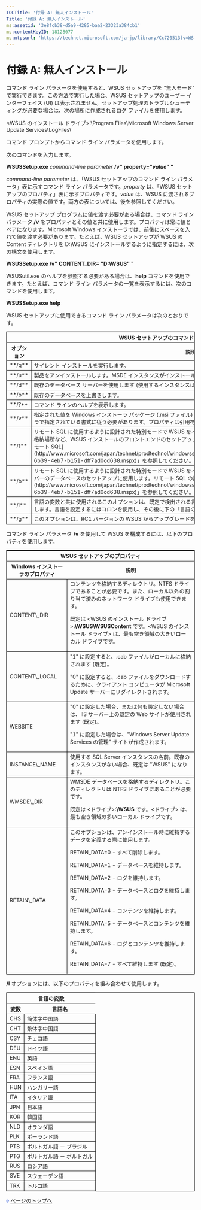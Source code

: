 ```yaml
---
TOCTitle: '付録 A: 無人インストール'
Title: '付録 A: 無人インストール'
ms:assetid: '3e8fcb38-d5a9-4285-baa2-23323a384cb1'
ms:contentKeyID: 18128077
ms:mtpsurl: 'https://technet.microsoft.com/ja-jp/library/Cc720513(v=WS.10)'
---
```


付録 A: 無人インストール
========================

コマンド ライン パラメータを使用すると、WSUS セットアップを "無人モード" で実行できます。この方法で実行した場合、WSUS セットアップのユーザー インターフェイス (UI) は表示されません。セットアップ処理のトラブルシューティングが必要な場合は、次の場所に作成されるログ ファイルを使用します。

&lt;WSUS のインストール ドライブ&gt;:\\Program Files\\Microsoft Windows Server Update Services\\LogFiles\\

コマンド プロンプトからコマンド ライン パラメータを使用します。

次のコマンドを入力します。

**WSUSSetup.exe** *command-line parameter* **/v"** **property="***value***" "**

*command-line parameter* は、「WSUS セットアップのコマンド ライン パラメータ」表に示すコマンド ライン パラメータです。*property* は、「WSUS セットアップのプロパティ」表に示すプロパティです。*value* は、WSUS に渡されるプロパティの実際の値です。両方の表については、後を参照してください。

WSUS セットアップ プログラムに値を渡す必要がある場合は、コマンド ライン パラメータ **/v** をプロパティとその値と共に使用します。プロパティは常に値とペアになります。Microsoft Windows インストーラでは、前後にスペースを入れて値を渡す必要があります。たとえば、WSUS セットアップが WSUS の Content ディレクトリを D:\\WSUS にインストールするように指定するには、次の構文を使用します。

**WSUSSetup.exe /v" CONTENT\_DIR= "D:\\WSUS" "**

WSUSutil.exe のヘルプを参照する必要がある場合は、**help** コマンドを使用できます。たとえば、コマンド ライン パラメータの一覧を表示するには、次のコマンドを使用します。

**WSUSSetup.exe help**

WSUS セットアップに使用できるコマンド ライン パラメータは次のとおりです。

<p> </p>
<table style="border:1px solid black;">
<tr>
<th colspan="2">
WSUS セットアップのコマンド ライン パラメータ
</th>
</tr>
<tr>
<th>
オプション

</th>
<th>
説明

</th>
</tr>
<tr>
<td style="border:1px solid black;">
**/q**

</td>
<td style="border:1px solid black;">
サイレント インストールを実行します。

</td>
</tr>
<tr>
<td style="border:1px solid black;">
**/u**

</td>
<td style="border:1px solid black;">
製品をアンインストールします。MSDE インスタンスがインストールされている場合は、これもアンインストールします。

</td>
</tr>
<tr>
<td style="border:1px solid black;">
**/d**

</td>
<td style="border:1px solid black;">
既存のデータベース サーバーを使用します (使用するインスタンスは SQL\_INSTANCE プロパティで定義します)。

</td>
</tr>
<tr>
<td style="border:1px solid black;">
**/o**

</td>
<td style="border:1px solid black;">
既存のデータベースを上書きします。

</td>
</tr>
<tr>
<td style="border:1px solid black;">
**/?**

</td>
<td style="border:1px solid black;">
コマンド ラインのヘルプを表示します。

</td>
</tr>
<tr>
<td style="border:1px solid black;">
**/v**

</td>
<td style="border:1px solid black;">
指定された値を Windows インストーラ パッケージ (.msi ファイル) に渡します。プロパティ名と値のペアは、Windows インストーラで指定されている書式に従う必要があります。プロパティは引用符で囲み、前後にスペースを入れます。

</td>
</tr>
<tr>
<td style="border:1px solid black;">
**/f**

</td>
<td style="border:1px solid black;">
リモート SQL に使用するように設計された特別モードで WSUS をインストールします。このオプションは、IIS や更新プログラムの格納場所など、WSUS インストールのフロントエンドのセットアップに使用します。リモート SQL の詳細については、「[付録 C: リモート SQL](http://www.microsoft.com/japan/technet/prodtechnol/windowsserver2003/library/wsus/wsusdeploymentguidetc/9e01d057-6b39-4eb7-b151-dff7ad0cd638.mspx)」を参照してください。

</td>
</tr>
<tr>
<td style="border:1px solid black;">
**/b**

</td>
<td style="border:1px solid black;">
リモート SQL に使用するように設計された特別モードで WSUS をインストールします。このオプションは、バックエンド SQL サーバーのデータベースのセットアップに使用します。リモート SQL の詳細については、「[付録 C: リモート SQL](http://www.microsoft.com/japan/technet/prodtechnol/windowsserver2003/library/wsus/wsusdeploymentguidetc/9e01d057-6b39-4eb7-b151-dff7ad0cd638.mspx)」を参照してください。

</td>
</tr>
<tr>
<td style="border:1px solid black;">
**/l**

</td>
<td style="border:1px solid black;">
言語の変数と共に使用されるこのオプションは、既定で検出される言語とは別の言語を使用するようセットアップ ウィザードに指示します。言語を設定するにはコロンを使用し、その後に下の「言語の変数」表に示す言語の変数を指定します。

</td>
</tr>
<tr>
<td style="border:1px solid black;">
**/g**

</td>
<td style="border:1px solid black;">
このオプションは、RC1 バージョンの WSUS からアップグレードを実行する際に使用します。

</td>
</tr>
</table>
<p> </p>

コマンド ライン パラメータ **/v** を使用して WSUS を構成するには、以下のプロパティを使用します。

<p> </p>
<table style="border:1px solid black;">
<tr>
<th colspan="2">
WSUS セットアップのプロパティ
</th>
</tr>
<tr>
<th>
Windows インストーラのプロパティ

</th>
<th>
説明

</th>
</tr>
<tr>
<td style="border:1px solid black;">
CONTENT\_DIR

</td>
<td style="border:1px solid black;">
コンテンツを格納するディレクトリ。NTFS ドライブであることが必要です。また、ローカル以外の割り当て済みのネットワーク ドライブも使用できます。
  
既定は &lt;WSUS のインストール ドライブ&gt;**:\\WSUS\\WSUSContent** です。&lt;WSUS のインストール ドライブ&gt; は、最も空き領域の大きいローカル ドライブです。

</td>
</tr>
<tr>
<td style="border:1px solid black;">
CONTENT\_LOCAL

</td>
<td style="border:1px solid black;">
"1" に設定すると、.cab ファイルがローカルに格納されます (既定)。
  
"0" に設定すると、.cab ファイルをダウンロードするために、クライアント コンピュータが Microsoft Update サーバーにリダイレクトされます。

</td>
</tr>
<tr>
<td style="border:1px solid black;">
WEBSITE

</td>
<td style="border:1px solid black;">
"0" に設定した場合、または何も設定しない場合は、IIS サーバー上の既定の Web サイトが使用されます (既定)。
  
"1" に設定した場合は、"Windows Server Update Services の管理" サイトが作成されます。

</td>
</tr>
<tr>
<td style="border:1px solid black;">
INSTANCE\_NAME

</td>
<td style="border:1px solid black;">
使用する SQL Server インスタンスの名前。既存のインスタンスがない場合、既定は "WSUS" になります。

</td>
</tr>
<tr>
<td style="border:1px solid black;">
WMSDE\_DIR

</td>
<td style="border:1px solid black;">
WMSDE データベースを格納するディレクトリ。このディレクトリは NTFS ドライブにあることが必要です。
  
既定は &lt;ドライブ&gt;**:\\WSUS** です。&lt;ドライブ&gt; は、最も空き領域の多いローカル ドライブです。

</td>
</tr>
<tr>
<td style="border:1px solid black;">
RETAIN\_DATA

</td>
<td style="border:1px solid black;">
このオプションは、アンインストール時に維持するデータを定義する際に使用します。
  
RETAIN\_DATA=0 - すべて削除します。
  
RETAIN\_DATA=1 - データベースを維持します。
  
RETAIN\_DATA=2 - ログを維持します。
  
RETAIN\_DATA=3 - データベースとログを維持します。
  
RETAIN\_DATA=4 - コンテンツを維持します。
  
RETAIN\_DATA=5 - データベースとコンテンツを維持します。
  
RETAIN\_DATA=6 - ログとコンテンツを維持します。
  
RETAIN\_DATA=7 - すべて維持します (既定)。

</td>
</tr>
</table>
<p> </p>

**/l** オプションには、以下のプロパティを組み合わせて使用します。

<p> </p>
<table style="border:1px solid black;">
<tr>
<th colspan="2">
言語の変数
</th>
</tr>
<tr>
<th>
変数

</th>
<th>
言語名

</th>
</tr>
<tr>
<td style="border:1px solid black;">
CHS

</td>
<td style="border:1px solid black;">
簡体字中国語

</td>
</tr>
<tr>
<td style="border:1px solid black;">
CHT

</td>
<td style="border:1px solid black;">
繁体字中国語

</td>
</tr>
<tr>
<td style="border:1px solid black;">
CSY

</td>
<td style="border:1px solid black;">
チェコ語

</td>
</tr>
<tr>
<td style="border:1px solid black;">
DEU

</td>
<td style="border:1px solid black;">
ドイツ語

</td>
</tr>
<tr>
<td style="border:1px solid black;">
ENU

</td>
<td style="border:1px solid black;">
英語

</td>
</tr>
<tr>
<td style="border:1px solid black;">
ESN

</td>
<td style="border:1px solid black;">
スペイン語

</td>
</tr>
<tr>
<td style="border:1px solid black;">
FRA

</td>
<td style="border:1px solid black;">
フランス語

</td>
</tr>
<tr>
<td style="border:1px solid black;">
HUN

</td>
<td style="border:1px solid black;">
ハンガリー語

</td>
</tr>
<tr>
<td style="border:1px solid black;">
ITA

</td>
<td style="border:1px solid black;">
イタリア語

</td>
</tr>
<tr>
<td style="border:1px solid black;">
JPN

</td>
<td style="border:1px solid black;">
日本語

</td>
</tr>
<tr>
<td style="border:1px solid black;">
KOR

</td>
<td style="border:1px solid black;">
韓国語

</td>
</tr>
<tr>
<td style="border:1px solid black;">
NLD

</td>
<td style="border:1px solid black;">
オランダ語

</td>
</tr>
<tr>
<td style="border:1px solid black;">
PLK

</td>
<td style="border:1px solid black;">
ポーランド語

</td>
</tr>
<tr>
<td style="border:1px solid black;">
PTB

</td>
<td style="border:1px solid black;">
ポルトガル語 － ブラジル

</td>
</tr>
<tr>
<td style="border:1px solid black;">
PTG

</td>
<td style="border:1px solid black;">
ポルトガル語 － ポルトガル

</td>
</tr>
<tr>
<td style="border:1px solid black;">
RUS

</td>
<td style="border:1px solid black;">
ロシア語

</td>
</tr>
<tr>
<td style="border:1px solid black;">
SVE

</td>
<td style="border:1px solid black;">
スウェーデン語

</td>
</tr>
<tr>
<td style="border:1px solid black;">
TRK

</td>
<td style="border:1px solid black;">
トルコ語

</td>
</tr>
</table>
<p> </p>

![](images/Cc720513.arrow_px_up(ja-jp,WS.10).gif) [ページのトップへ](#ctl00_rs1_eb1_panel1)
